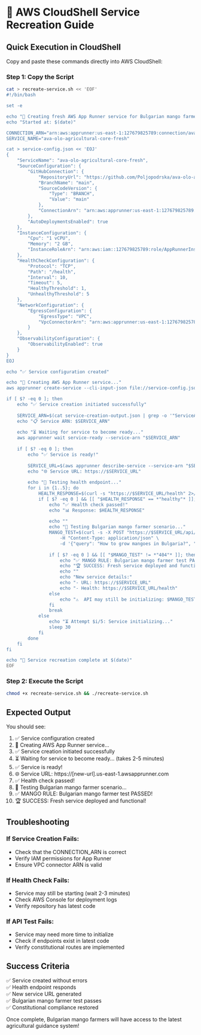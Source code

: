 # 🚀 AWS CloudShell Service Recreation Guide

## Quick Execution in CloudShell

Copy and paste these commands directly into AWS CloudShell:

### Step 1: Copy the Script
```bash
cat > recreate-service.sh << 'EOF'
#!/bin/bash

set -e

echo "🚀 Creating fresh AWS App Runner service for Bulgarian mango farmers..."
echo "Started at: $(date)"

CONNECTION_ARN="arn:aws:apprunner:us-east-1:127679825789:connection/ava-olo-github-fresh-2025/fab08d6912c24c15bb0372a92ff040f5"
SERVICE_NAME="ava-olo-agricultural-core-fresh"

cat > service-config.json << 'EOJ'
{
    "ServiceName": "ava-olo-agricultural-core-fresh",
    "SourceConfiguration": {
        "GitHubConnection": {
            "RepositoryUrl": "https://github.com/Poljopodrska/ava-olo-agricultural-core",
            "BranchName": "main",
            "SourceCodeVersion": {
                "Type": "BRANCH",
                "Value": "main"
            },
            "ConnectionArn": "arn:aws:apprunner:us-east-1:127679825789:connection/ava-olo-github-fresh-2025/fab08d6912c24c15bb0372a92ff040f5"
        },
        "AutoDeploymentsEnabled": true
    },
    "InstanceConfiguration": {
        "Cpu": "1 vCPU",
        "Memory": "2 GB",
        "InstanceRoleArn": "arn:aws:iam::127679825789:role/AppRunnerInstanceRoleAVAOLO"
    },
    "HealthCheckConfiguration": {
        "Protocol": "TCP",
        "Path": "/health",
        "Interval": 10,
        "Timeout": 5,
        "HealthyThreshold": 1,
        "UnhealthyThreshold": 5
    },
    "NetworkConfiguration": {
        "EgressConfiguration": {
            "EgressType": "VPC",
            "VpcConnectorArn": "arn:aws:apprunner:us-east-1:127679825789:vpcconnector/ava-olo-vpc-connector/1/7e4c5a92618d4b0a89f28cc17fd5b19f"
        }
    },
    "ObservabilityConfiguration": {
        "ObservabilityEnabled": true
    }
}
EOJ

echo "✅ Service configuration created"

echo "🚀 Creating AWS App Runner service..."
aws apprunner create-service --cli-input-json file://service-config.json > service-creation-output.json

if [ $? -eq 0 ]; then
    echo "✅ Service creation initiated successfully"
    
    SERVICE_ARN=$(cat service-creation-output.json | grep -o '"ServiceArn": "[^"]*"' | cut -d'"' -f4)
    echo "📋 Service ARN: $SERVICE_ARN"
    
    echo "⏳ Waiting for service to become ready..."
    aws apprunner wait service-ready --service-arn "$SERVICE_ARN"
    
    if [ $? -eq 0 ]; then
        echo "✅ Service is ready!"
        
        SERVICE_URL=$(aws apprunner describe-service --service-arn "$SERVICE_ARN" --query 'Service.ServiceUrl' --output text)
        echo "🌐 Service URL: https://$SERVICE_URL"
        
        echo "🏥 Testing health endpoint..."
        for i in {1..5}; do
            HEALTH_RESPONSE=$(curl -s "https://$SERVICE_URL/health" 2>/dev/null)
            if [ $? -eq 0 ] && [[ "$HEALTH_RESPONSE" == *"healthy"* ]]; then
                echo "✅ Health check passed!"
                echo "📊 Response: $HEALTH_RESPONSE"
                
                echo ""
                echo "🥭 Testing Bulgarian mango farmer scenario..."
                MANGO_TEST=$(curl -s -X POST "https://$SERVICE_URL/api/v1/query" \
                    -H "Content-Type: application/json" \
                    -d '{"query": "How to grow mangoes in Bulgaria?", "farmer_id": "test_bg_001"}' 2>/dev/null)
                
                if [ $? -eq 0 ] && [[ "$MANGO_TEST" != *"404"* ]]; then
                    echo "✅ MANGO RULE: Bulgarian mango farmer test PASSED!"
                    echo "🏆 SUCCESS: Fresh service deployed and functional!"
                    echo ""
                    echo "New service details:"
                    echo "- URL: https://$SERVICE_URL"
                    echo "- Health: https://$SERVICE_URL/health"
                else
                    echo "⚠️  API may still be initializing: $MANGO_TEST"
                fi
                break
            else
                echo "⏳ Attempt $i/5: Service initializing..."
                sleep 30
            fi
        done
    fi
fi

echo "🎯 Service recreation complete at $(date)"
EOF
```

### Step 2: Execute the Script
```bash
chmod +x recreate-service.sh && ./recreate-service.sh
```

## Expected Output

You should see:
1. ✅ Service configuration created
2. 🚀 Creating AWS App Runner service...
3. ✅ Service creation initiated successfully
4. ⏳ Waiting for service to become ready... (takes 2-5 minutes)
5. ✅ Service is ready!
6. 🌐 Service URL: https://[new-url].us-east-1.awsapprunner.com
7. ✅ Health check passed!
8. 🥭 Testing Bulgarian mango farmer scenario...
9. ✅ MANGO RULE: Bulgarian mango farmer test PASSED!
10. 🏆 SUCCESS: Fresh service deployed and functional!

## Troubleshooting

### If Service Creation Fails:
- Check that the CONNECTION_ARN is correct
- Verify IAM permissions for App Runner
- Ensure VPC connector ARN is valid

### If Health Check Fails:
- Service may still be starting (wait 2-3 minutes)
- Check AWS Console for deployment logs
- Verify repository has latest code

### If API Test Fails:
- Service may need more time to initialize
- Check if endpoints exist in latest code
- Verify constitutional routes are implemented

## Success Criteria

✅ Service created without errors  
✅ Health endpoint responds  
✅ New service URL generated  
✅ Bulgarian mango farmer test passes  
✅ Constitutional compliance restored  

Once complete, Bulgarian mango farmers will have access to the latest agricultural guidance system!